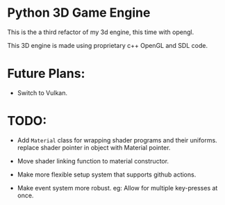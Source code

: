 # Python 3D Game Engine

This is the a third refactor of my 3d engine, this time with opengl.

This 3D engine is made using proprietary c++ OpenGL and SDL code.

# Future Plans:

 - Switch to Vulkan.

# TODO:

 - Add `Material` class for wrapping shader programs and their uniforms.  replace shader pointer in object with Material pointer.

 - Move shader linking function to material constructor.

 - Make more flexible setup system that supports github actions.

 - Make event system more robust.  eg: Allow for multiple key-presses at once.
